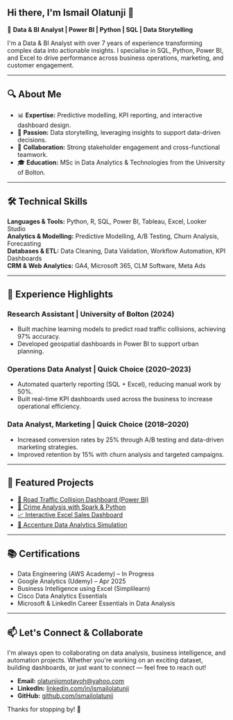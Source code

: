 ## Hi there, I'm Ismail Olatunji 👋

🎯 **Data & BI Analyst | Power BI | Python | SQL | Data Storytelling**

I'm a Data & BI Analyst with over 7 years of experience transforming complex data into actionable insights. I specialise in SQL, Python, Power BI, and Excel to drive performance across business operations, marketing, and customer engagement.

---

## 🔍 About Me
- 📊 **Expertise:** Predictive modelling, KPI reporting, and interactive dashboard design.
- 🧠 **Passion:** Data storytelling, leveraging insights to support data-driven decisions.
- 🤝 **Collaboration:** Strong stakeholder engagement and cross-functional teamwork.
- 🎓 **Education:** MSc in Data Analytics & Technologies from the University of Bolton.

---

## 🛠️ Technical Skills
**Languages & Tools:** Python, R, SQL, Power BI, Tableau, Excel, Looker Studio  
**Analytics & Modelling:** Predictive Modelling, A/B Testing, Churn Analysis, Forecasting  
**Databases & ETL:** Data Cleaning, Data Validation, Workflow Automation, KPI Dashboards  
**CRM & Web Analytics:** GA4, Microsoft 365, CLM Software, Meta Ads

---

## 💼 Experience Highlights
### Research Assistant | University of Bolton (2024)
- Built machine learning models to predict road traffic collisions, achieving 97% accuracy.
- Developed geospatial dashboards in Power BI to support urban planning.

### Operations Data Analyst | Quick Choice (2020–2023)
- Automated quarterly reporting (SQL + Excel), reducing manual work by 50%.
- Built real-time KPI dashboards used across the business to increase operational efficiency.

### Data Analyst, Marketing | Quick Choice (2018–2020)
- Increased conversion rates by 25% through A/B testing and data-driven marketing strategies.
- Improved retention by 15% with churn analysis and targeted campaigns.


---

## 📂 Featured Projects
- [🚦 Road Traffic Collision Dashboard (Power BI)](https://bit.ly/40vz9jt)
- [🚨 Crime Analysis with Spark & Python](https://github.com/ismailolatunji/Crime-Analysis-Using-PySpark-and-Python)
- [📈 Interactive Excel Sales Dashboard](https://1drv.ms/x/c/abd1130d9666c805/EQkFObh8jaVHqCsTo60o-isBEW1fvZBIJ8MQoFEEOVxgoA?e=OSQHe8)
- [🧪 Accenture Data Analytics Simulation](https://github.com/ismailolatunji/Olatunjiomotayo-Accenture-Job-Simulation)

---

## 📚 Certifications
- Data Engineering (AWS Academy) – In Progress
- Google Analytics (Udemy) – Apr 2025
- Business Intelligence using Excel (Simplilearn)
- Cisco Data Analytics Essentials
- Microsoft & LinkedIn Career Essentials in Data Analysis

---

## 📫 Let's Connect & Collaborate

I'm always open to collaborating on data analysis, business intelligence, and automation projects. Whether you're working on an exciting dataset, building dashboards, or just want to connect — feel free to reach out!

- **Email:** olatunjiomotayoh@yahoo.com  
- **LinkedIn:** [linkedin.com/in/ismailolatunji](http://www.linkedin.com/in/ismailolatunji)  
- **GitHub:** [github.com/ismailolatunji](https://github.com/ismailolatunji)

Thanks for stopping by! 🚀

<!--
**ismailolatunji/ismailolatunji** is a ✨ _special_ ✨ repository because its `README.md` (this file) appears on your GitHub profile.

Here are some ideas to get you started:

- 🔭 I’m currently working on ...
- 🌱 I’m currently learning ...
- 👯 I’m looking to collaborate on ...
- 🤔 I’m looking for help with ...
- 💬 Ask me about ...
- 📫 How to reach me: ...
- 😄 Pronouns: ...
- ⚡ Fun fact: ...
-->
